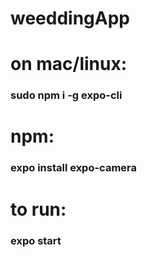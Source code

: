 # weeddingApp

# on mac/linux:
### sudo npm i -g expo-cli

# npm:
### expo install expo-camera


# to run:
### expo start
